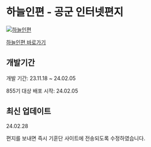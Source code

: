 # 하늘인편 - 공군 인터넷편지

[![하늘인편](https://rokafmail.kr/opengraph-image.png?3487d6a8854f790e)](https://rokafmail.kr/)

[하늘인편 바로가기](https://rokafmail.kr/)


## 개발기간
개발 기간: 23.11.18 ~ 24.02.05

855기 대상 배포 시작: 24.02.05

## 최신 업데이트
24.02.28

편지를 보내면 즉시 기훈단 사이트에 전송되도록 수정하였습니다.
